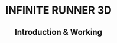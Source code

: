 # <div align= "center"> INFINITE RUNNER 3D</div>

## <div align="center"> Introduction & Working </div>
